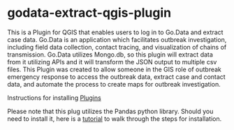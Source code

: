 # godata-extract-qgis-plugin
This is a Plugin for QGIS that enables users to log in to Go.Data and extract case data. Go.Data is an application which facilitates outbreak investigation, including field data collection, contact tracing, and visualization of chains of transmission. Go.Data utilizes Mongo.db, so this plugin will extract data from it utilizing APIs and it will transform the JSON output to multiple csv files. This Plugin was created to allow someone in the GIS role of outbreak emergency response to access the outbreak data, extract case and contact data, and automate the process to create maps for outbreak investigation.

Instructions for installing [Plugins](https://docs.qgis.org/3.22/en/docs/training_manual/qgis_plugins/fetching_plugins.html)

Please note that this plug utilizes the Pandas python library. Should you need to install it, here is a [tutorial](https://youtu.be/vJXrD4_aF-o) to walk through the steps for installation.


